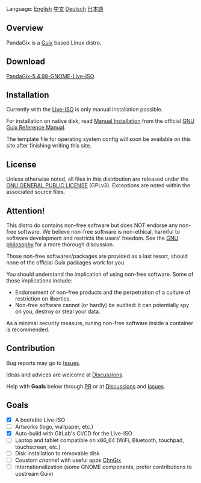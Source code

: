Language:
[English](https://pandagix.github.io/index)
[中文](https://pandagix.github.io/index_zh)
[Deutsch](https://pandagix.github.io/index_de)
[日本語](https://pandagix.github.io/index_jp)

## Overview

PandaGix is a [Guix](https://guix.gnu.org/en) based Linux distro.

## Download

[PandaGix-5.4.98-GNOME-Live-ISO](https://git.nju.edu.cn/nju/pandagix-test/-/jobs/5933/artifacts/file/PandaGix-5.4.98z-c317k45x6kr02jdjjjvnz1fb5s5qlqr6-image.iso)

## Installation

Currently with the [Live-ISO](https://git.nju.edu.cn/nju/pandagix-test/-/jobs/5933/artifacts/file/PandaGix-5.4.98z-c317k45x6kr02jdjjjvnz1fb5s5qlqr6-image.iso)
is only manual installation possible.

For installation on native disk, read [Manual Installation](https://guix.gnu.org/manual/en/html_node/Manual-Installation.html#Manual-Installation) 
from the official [GNU Guix Reference Manual](https://guix.gnu.org/manual/en/html_node/index.html).

The template file for operating system config will soon be available on this site after finishing writing this site.

## License

Unless otherwise noted, all files in this distribution are released
under the [GNU GENERAL PUBLIC LICENSE](https://www.gnu.org/licenses/gpl-3.0.en.html) (GPLv3).
Exceptions are noted within the associated source files.

## Attention!

This distro do contains non-free software but does NOT endorse any non-free software.
We believe non-free software is non-ethical, harmful to software development and restricts the users' freedom.
See the [GNU philosophy](https://www.gnu.org/philosophy/free-sw.en.html) for a more thorough discussion.

Those non-free softwares/packages are provided as a last resort, should none of the official Guix packages work for you.

You should understand the implication of using non-free software. Some of those implications include:
- Endorsement of non-free products and the perpetration of a culture of restriction on liberties.
- Non-free software cannot (or hardly) be audited: it can potentially spy on you, destroy or steal your data.

As a minimal security measure, runing non-free software inside a container is recommended.

## Contribution

Bug reports may go to [Issues](https://github.com/PandaGix/pandagix.github.io/issues).

Ideas and advices are welcome at [Discussions](https://github.com/PandaGix/pandagix.github.io/discussions).

Help with **Goals** below through [PR](https://github.com/PandaGix/pandagix.github.io/pulls) or 
at [Discussions](https://github.com/PandaGix/pandagix.github.io/discussions) and [Issues](https://github.com/PandaGix/pandagix.github.io/issues).

## Goals

- [x] A bootable Live-ISO
- [ ] Artworks (logo, wallpaper, etc.)
- [x] Auto-build with GitLab's CI/CD for the Live-ISO 
- [ ] Laptop and tablet compatible on x86_64 (WiFi, Bluetooth, touchpad, touchscreen, etc.)
- [ ] Disk installation to removable disk
- [ ] Coustom _channel_ with useful apps [ChnGix](https://git.nju.edu.cn/nju/chngix)
- [ ] Internationalization (some GNOME components, prefer contributions to upstream Guix)
